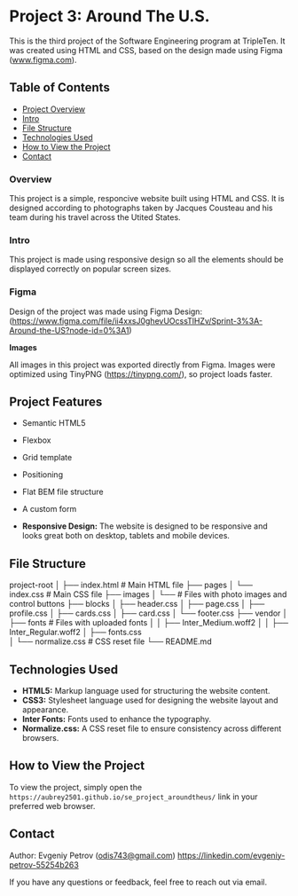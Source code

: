 # Project 3: Around The U.S.

This is the third project of the Software Engineering program at TripleTen. It was created using HTML and CSS, based on the design made using Figma (www.figma.com).

## Table of Contents

- [Project Overview](#project-overview)
- [Intro](#intro)
- [File Structure](#file-structure)
- [Technologies Used](#technologies-used)
- [How to View the Project](#how-to-view-the-project)
- [Contact](#contact)

### Overview

This project is a simple, responcive website built using HTML and CSS. It is designed according to photographs taken by Jacques Cousteau and his team during his travel across the Utited States.

### Intro

This project is made using responsive design so all the elements should be displayed correctly on popular screen sizes.

### Figma

Design of the project was made using Figma Design: (https://www.figma.com/file/ii4xxsJ0ghevUOcssTlHZv/Sprint-3%3A-Around-the-US?node-id=0%3A1)

**Images**

All images in this project was exported directly from Figma. Images were optimized using TinyPNG (https://tinypng.com/), so project loads faster.

## Project Features

- Semantic HTML5
- Flexbox
- Grid template
- Positioning
- Flat BEM file structure
- A custom form

- **Responsive Design:** The website is designed to be responsive and looks great both on desktop, tablets and mobile devices.

## File Structure

project-root
│
├── index.html # Main HTML file
├── pages
│ └── index.css # Main CSS file
├── images
│ └── # Files with photo images and control buttons
├── blocks
│ ├── header.css
│ ├── page.css
│ ├── profile.css
│ ├── cards.css
│ ├── card.css
│ └── footer.css
├── vendor
│ ├── fonts # Files with uploaded fonts
│ │ ├── Inter_Medium.woff2
│ │ ├── Inter_Regular.woff2
│ ├── fonts.css  
│ └── normalize.css # CSS reset file
└── README.md

## Technologies Used

- **HTML5:** Markup language used for structuring the website content.
- **CSS3:** Stylesheet language used for designing the website layout and appearance.
- **Inter Fonts:** Fonts used to enhance the typography.
- **Normalize.css:** A CSS reset file to ensure consistency across different browsers.

## How to View the Project

To view the project, simply open the `https://aubrey2501.github.io/se_project_aroundtheus/` link in your preferred web browser.

## Contact

Author: Evgeniy Petrov (odis743@gmail.com)
https://linkedin.com/evgeniy-petrov-55254b263

If you have any questions or feedback, feel free to reach out via email.
